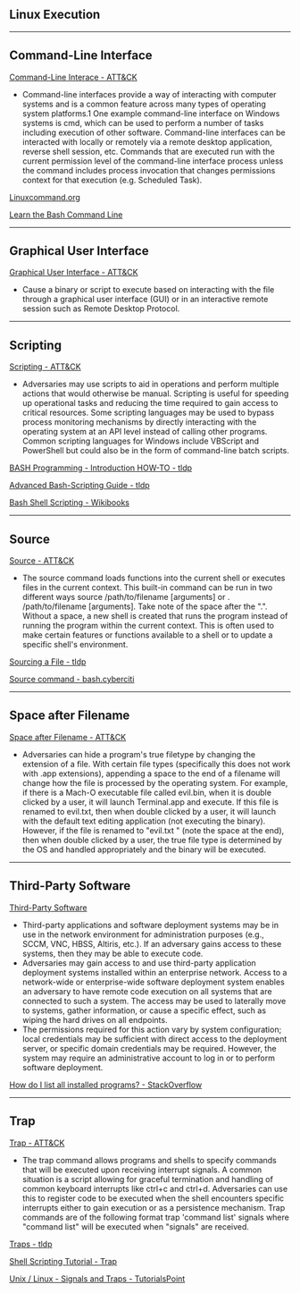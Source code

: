 ## Linux Execution


------------------------------- 
## Command-Line Interface
[Command-Line Interace - ATT&CK](https://attack.mitre.org/wiki/Technique/T1059)
* Command-line interfaces provide a way of interacting with computer systems and is a common feature across many types of operating system platforms.1 One example command-line interface on Windows systems is cmd, which can be used to perform a number of tasks including execution of other software. Command-line interfaces can be interacted with locally or remotely via a remote desktop application, reverse shell session, etc. Commands that are executed run with the current permission level of the command-line interface process unless the command includes process invocation that changes permissions context for that execution (e.g. Scheduled Task). 

[Linuxcommand.org](http://linuxcommand.org/lc3_learning_the_shell.php)

[Learn the Bash Command Line](https://ryanstutorials.net/linuxtutorial/)








------------------------------- 
## Graphical User Interface
[Graphical User Interface - ATT&CK](https://attack.mitre.org/wiki/Technique/T1061)
* Cause a binary or script to execute based on interacting with the file through a graphical user interface (GUI) or in an interactive remote session such as Remote Desktop Protocol. 



















------------------------------- 
## Scripting
[Scripting - ATT&CK](https://attack.mitre.org/wiki/Technique/T1064)
* Adversaries may use scripts to aid in operations and perform multiple actions that would otherwise be manual. Scripting is useful for speeding up operational tasks and reducing the time required to gain access to critical resources. Some scripting languages may be used to bypass process monitoring mechanisms by directly interacting with the operating system at an API level instead of calling other programs. Common scripting languages for Windows include VBScript and PowerShell but could also be in the form of command-line batch scripts. 




[BASH Programming - Introduction HOW-TO - tldp](http://tldp.org/HOWTO/Bash-Prog-Intro-HOWTO.html)

[Advanced Bash-Scripting Guide - tldp](http://tldp.org/LDP/abs/html/)

[Bash Shell Scripting - Wikibooks](https://en.wikibooks.org/wiki/Bash_Shell_Scripting)










------------------------------- 
## Source
[Source - ATT&CK](https://attack.mitre.org/wiki/Technique/T1153)
* The source command loads functions into the current shell or executes files in the current context. This built-in command can be run in two different ways source /path/to/filename [arguments] or . /path/to/filename [arguments]. Take note of the space after the ".". Without a space, a new shell is created that runs the program instead of running the program within the current context. This is often used to make certain features or functions available to a shell or to update a specific shell's environment. 



[Sourcing a File - tldp](http://www.tldp.org/HOWTO/Bash-Prompt-HOWTO/x237.html)


[Source command - bash.cyberciti](https://bash.cyberciti.biz/guide/Source_command)















------------------------------- 
## Space after Filename
[Space after Filename - ATT&CK](https://attack.mitre.org/wiki/Technique/T1151)
* Adversaries can hide a program's true filetype by changing the extension of a file. With certain file types (specifically this does not work with .app extensions), appending a space to the end of a filename will change how the file is processed by the operating system. For example, if there is a Mach-O executable file called evil.bin, when it is double clicked by a user, it will launch Terminal.app and execute. If this file is renamed to evil.txt, then when double clicked by a user, it will launch with the default text editing application (not executing the binary). However, if the file is renamed to "evil.txt " (note the space at the end), then when double clicked by a user, the true file type is determined by the OS and handled appropriately and the binary will be executed. 






















------------------------------- 
## Third-Party Software
[Third-Party Software](https://attack.mitre.org/wiki/Technique/T1072)
* Third-party applications and software deployment systems may be in use in the network environment for administration purposes (e.g., SCCM, VNC, HBSS, Altiris, etc.). If an adversary gains access to these systems, then they may be able to execute code.
* Adversaries may gain access to and use third-party application deployment systems installed within an enterprise network. Access to a network-wide or enterprise-wide software deployment system enables an adversary to have remote code execution on all systems that are connected to such a system. The access may be used to laterally move to systems, gather information, or cause a specific effect, such as wiping the hard drives on all endpoints.
* The permissions required for this action vary by system configuration; local credentials may be sufficient with direct access to the deployment server, or specific domain credentials may be required. However, the system may require an administrative account to log in or to perform software deployment. 



[How do I list all installed programs? - StackOverflow](https://unix.stackexchange.com/questions/20979/how-do-i-list-all-installed-programs)
















------------------------------- 
## Trap
[Trap - ATT&CK](https://attack.mitre.org/wiki/Technique/T1154)
* The trap command allows programs and shells to specify commands that will be executed upon receiving interrupt signals. A common situation is a script allowing for graceful termination and handling of common keyboard interrupts like ctrl+c and ctrl+d. Adversaries can use this to register code to be executed when the shell encounters specific interrupts either to gain execution or as a persistence mechanism. Trap commands are of the following format trap 'command list' signals where "command list" will be executed when "signals" are received. 

[Traps - tldp](http://tldp.org/LDP/Bash-Beginners-Guide/html/sect_12_02.html)

[Shell Scripting Tutorial - Trap](https://www.shellscript.sh/trap.html)

[Unix / Linux - Signals and Traps - TutorialsPoint](https://www.tutorialspoint.com/unix/unix-signals-traps.htm)